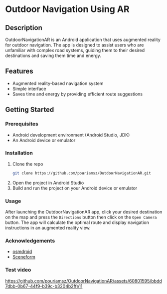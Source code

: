 # Outdoor Navigation Using AR

## Description

OutdoorNavigationAR is an Android application that uses augmented reality for outdoor navigation. The app is designed to assist users who are unfamiliar with complex road systems, guiding them to their desired destinations and saving them time and energy.

## Features

- Augmented reality-based navigation system
- Simple interface
- Saves time and energy by providing efficient route suggestions

## Getting Started

### Prerequisites

- Android development environment (Android Studio, JDK)
- An Android device or emulator

### Installation

1. Clone the repo
   ```sh
   git clone https://github.com/pouriamsz/OutdoorNavigationAR.git
   ```
2. Open the project in Android Studio
3. Build and run the project on your Android device or emulator

### Usage

After launching the OutdoorNavigationAR app, click your desired destination on the map and press the `Directions` button then click on the `Open Camera` button. The app will calculate the optimal route and display navigation instructions in an augmented reality view.

### Acknowledgements

* [osmdroid](https://github.com/osmdroid/osmdroid)
* [Sceneform](https://github.com/SceneView/sceneform-android)

###  Test video

https://github.com/pouriamsz/OutdoorNavigationAR/assets/60801595/bbdd7dbb-0b67-44f9-b39c-b3204b2ffe11


